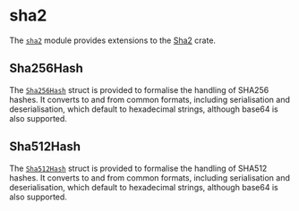 # sha2

The [`sha2`](https://docs.rs/rubedo/latest/rubedo/sha2/index.html) module
provides extensions to the [Sha2](https://crates.io/crates/sha2) crate.


## Sha256Hash

The [`Sha256Hash`](https://docs.rs/http/latest/sha2/sha256hash/struct.Sha256Hash.html)
struct is provided to formalise the handling of SHA256 hashes. It converts to
and from common formats, including serialisation and deserialisation, which
default to hexadecimal strings, although base64 is also supported.


## Sha512Hash

The [`Sha512Hash`](https://docs.rs/http/latest/sha2/sha512hash/struct.Sha512Hash.html)
struct is provided to formalise the handling of SHA512 hashes. It converts to
and from common formats, including serialisation and deserialisation, which
default to hexadecimal strings, although base64 is also supported.


